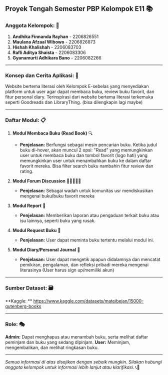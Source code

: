 ## **Proyek Tengah Semester PBP Kelompok E11** 📚

### **Anggota Kelompok:** 👥
1. **Andhika Finnanda Rayhan** - 2206826551
2. **Maulana Afzaal Wibowo** - 2206826873
3. **Hishah Khalishah** - 2206083703
4. **Rafli Aditya Shaista** - 2206083306
5. **Gyanamurti Adhikara Bano** - 2206082266

---

### **Konsep dan Cerita Aplikasi:** 🎨
Website bertema literasi oleh Kelompok E-sebelas yang menyediakan platform untuk user agar dapat membaca buku, review buku favorit, dan fitur personal diary. Terinspirasi dari website bertema literasi terkemuka seperti Goodreads dan LibraryThing. (bisa dilengkapin lagi maybe)

---

### **Daftar Modul:** 📋

1. **Modul Membaca Buku (Read Book)** 🔍
   - **Penjelasan:** Berfungsi sebagai mesin pencarian buku. Ketika judul buku di-hover, akan muncul 2 opsi: "Read" yang memungkinkan user untuk membaca buku dan tombol favorit (logo hati) yang memungkinkan user untuk menambahkan buku ke dalam daftar favorit mereka. Bisa filter search buku nambahin fitur review dan rating.

2. **Modul Forum Discussion** 👨🏾‍🤝‍👨🏻
   - **Penjelasan:** Sebagai wadah untuk komunitas usr mendiskusikan mengenai buku/buku favorit mereka

3. **Modul Report** 📝
   - **Penjelasan:** Memberikan laporan atau pengaduan terkait buku atau isu lainnya, seperti buku yang rusak.

4. **Modul Request Buku** 📖
   - **Penjelasan:** User dapat meminta buku tertentu melalui modul ini.

5. **Modul Diary/Personal Journal** 📔
   - **Penjelasan:** User dapat mengetik apapun didalamnya dan mencatat pemikiran, pengalaman, dan refleksi pribadi mereka mengenai literasinya (User harus sign up/memiliki akun)

---

### **Sumber Dataset:** 🗃️
**Kaggle: ** https://www.kaggle.com/datasets/mateibejan/15000-gutenberg-books

---

### **Role:** 🎭
**Admin:** Dapat menghapus atau menambah buku, serta melihat daftar peminjam dan buku yang sedang dipinjam.
**User:** Meminjam, mengembalikan, dan melihat ringkasan buku.

---

*Semua informasi di atas disajikan dengan sebaik mungkin. Silakan hubungi anggota kelompok untuk informasi lebih lanjut atau klarifikasi.* 📞💌
